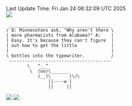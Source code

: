 Last Update Time: 
Fri Jan 24 06:32:09 UTC 2025
<br>![](https://img.shields.io/badge/%E5%A4%A7%E5%AE%B6-%E5%AE%89%E5%AE%89-green)<br>
```
 _______________________________________
/ Q: Minnesotans ask, "Why aren't there \
| more pharmacists from Alabama?" A:    |
| Easy. It's because they can't figure  |
| out how to get the little             |
|                                       |
\ bottles into the typewriter.          /
 ---------------------------------------
        \   ^__^
         \  (oo)\_______
            (__)\       )\/\
                ||----w |
                ||     ||
```
![](https://github-readme-stats.vercel.app/api?username=chenlitw)
![](https://github-readme-stats.vercel.app/api/top-langs/?username=chenlitw)
